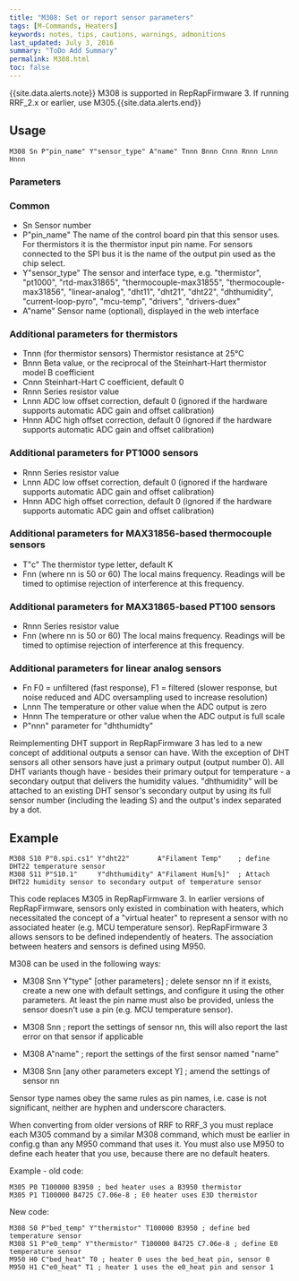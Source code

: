 ```yaml
---
title: "M308: Set or report sensor parameters" 
tags: [M-Commands, Heaters]
keywords: notes, tips, cautions, warnings, admonitions
last_updated: July 3, 2016
summary: "ToDo Add Summary"
permalink: M308.html
toc: false
---
```


{{site.data.alerts.note}}
M308 is supported in RepRapFirmware 3. If running RRF_2.x or earlier, use M305.{{site.data.alerts.end}}


## Usage ##
```
M308 Sn P"pin_name" Y"sensor_type" A"name" Tnnn Bnnn Cnnn Rnnn Lnnn Hnnn
```

### Parameters ###

### Common ###

+ Sn Sensor number
+ P"pin_name" The name of the control board pin that this sensor uses. For thermistors it is the thermistor input pin name. For sensors connected to the SPI bus it is the name of the output pin used as the chip select.
+ Y"sensor_type" The sensor and interface type, e.g. "thermistor", "pt1000", "rtd-max31865", "thermocouple-max31855", "thermocouple-max31856", "linear-analog", "dht11", "dht21", "dht22", "dhthumidity", "current-loop-pyro", "mcu-temp", "drivers", "drivers-duex"
+ A"name" Sensor name (optional), displayed in the web interface

### Additional parameters for thermistors ###

+ Tnnn (for thermistor sensors) Thermistor resistance at 25°C
+ Bnnn Beta value, or the reciprocal of the Steinhart-Hart thermistor model B coefficient
+ Cnnn Steinhart-Hart C coefficient, default 0
+ Rnnn Series resistor value
+ Lnnn ADC low offset correction, default 0 (ignored if the hardware supports automatic ADC gain and offset calibration)
+ Hnnn ADC high offset correction, default 0 (ignored if the hardware supports automatic ADC gain and offset calibration)

### Additional parameters for PT1000 sensors ###

+ Rnnn Series resistor value
+ Lnnn ADC low offset correction, default 0 (ignored if the hardware supports automatic ADC gain and offset calibration)
+ Hnnn ADC high offset correction, default 0 (ignored if the hardware supports automatic ADC gain and offset calibration)

### Additional parameters for MAX31856-based thermocouple sensors ###

+ T"c" The thermistor type letter, default K
+ Fnn (where nn is 50 or 60) The local mains frequency. Readings will be timed to optimise rejection of interference at this frequency.

### Additional parameters for MAX31865-based PT100 sensors ###

+ Rnnn Series resistor value
+ Fnn (where nn is 50 or 60) The local mains frequency. Readings will be timed to optimise rejection of interference at this frequency.

### Additional parameters for linear analog sensors ###

+ Fn F0 = unfiltered (fast response), F1 = filtered (slower response, but noise reduced and ADC oversampling used to increase resolution)
+ Lnnn The temperature or other value when the ADC output is zero
+ Hnnn The temperature or other value when the ADC output is full scale
+ P"nnn" parameter for "dhthumidty"

Reimplementing DHT support in RepRapFirmware 3 has led to a new concept of additional outputs a sensor can have. With the exception of DHT sensors all other sensors have just a primary output (output number 0). All DHT variants though have - besides their primary output for temperature - a secondary output that delivers the humidity values. "dhthumidity" will be attached to an existing DHT sensor's secondary output by using its full sensor number (including the leading S) and the output's index separated by a dot.

## Example ##

```
M308 S10 P"0.spi.cs1" Y"dht22"       A"Filament Temp"    ; define DHT22 temperature sensor
M308 S11 P"S10.1"     Y"dhthumidity" A"Filament Hum[%]"  ; Attach DHT22 humidity sensor to secondary output of temperature sensor
```

This code replaces M305 in RepRapFirmware 3. In earlier versions of RepRapFirmware, sensors only existed in combination with heaters, which necessitated the concept of a "virtual heater" to represent a sensor with no associated heater (e.g. MCU temperature sensor). RepRapFirmware 3 allows sensors to be defined independently of heaters. The association between heaters and sensors is defined using M950.

M308 can be used in the following ways:

+ M308 Snn Y"type" [other parameters] ; delete sensor nn if it exists, create a new one with default settings, and configure it using the other parameters. At least the pin name must also be provided, unless the sensor doesn't use a pin (e.g. MCU temperature sensor).

+ M308 Snn ; report the settings of sensor nn, this will also report the last error on that sensor if applicable

+ M308 A"name" ; report the settings of the first sensor named "name"

+ M308 Snn [any other parameters except Y] ; amend the settings of sensor nn

Sensor type names obey the same rules as pin names, i.e. case is not significant, neither are hyphen and underscore characters.

When converting from older versions of RRF to RRF_3 you must replace each M305 command by a similar M308 command, which must be earlier in config.g than any M950 command that uses it. You must also use M950 to define each heater that you use, because there are no default heaters.

Example - old code:

```
M305 P0 T100000 B3950 ; bed heater uses a B3950 thermistor
M305 P1 T100000 B4725 C7.06e-8 ; E0 heater uses E3D thermistor
```

New code:

```
M308 S0 P"bed_temp" Y"thermistor" T100000 B3950 ; define bed temperature sensor
M308 S1 P"e0_temp" Y"thermistor" T100000 B4725 C7.06e-8 ; define E0 temperature sensor
M950 H0 C"bed_heat" T0 ; heater 0 uses the bed_heat pin, sensor 0
M950 H1 C"e0_heat" T1 ; heater 1 uses the e0_heat pin and sensor 1
```
